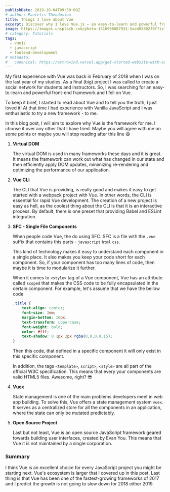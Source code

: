 ```yaml
---
publishDate: 2019-10-04T09:30:00Z
# author: Pantelis Theodosiou
title: Things I love about Vue
excerpt: Discover why I love Vue.js – an easy-to-learn and powerful front-end framework that transformed my final year project into a success.
image: https://images.unsplash.com/photo-1516996087931-5ae405802f9f?ixlib=rb-4.0.3&ixid=M3wxMjA3fDB8MHxwaG90by1wYWdlfHx8fGVufDB8fHx8fA%3D%3D&auto=format&fit=crop&w=2070&q=80
# category: Tutorials
tags:
  - vuejs
  - javascript
  - fontend-development
# metadata:
#   canonical: https://astrowind.vercel.app/get-started-website-with-astro-tailwind-css
---
```


My first experience with Vue was back in February of 2018 when I was on the last year of my studies. As a final (big) project I was called to create a social network for students and instructors. So, I was searching for an easy-to-learn and powerful front-end framework and I fell on Vue. 

To keep it brief, I started to read about Vue and to tell you the truth, I just loved it! At that time I had experience with Vanilla JavaScript and I was enthusiastic to try a new framework - to me.

In this blog post, I will aim to explore why Vue is the framework for me. I choose it over any other that I have tried. Maybe you will agree with me on some points or maybe you will stop reading after this line :laughing: 

1. **Virtual DOM**

   The virtual DOM is used in many frameworks these days and it is great. It means the framework can work out what has changed in our state and then efficiently apply DOM updates, minimizing re-rendering and optimizing the performance of our application.

2. **Vue CLI**

   The CLI that Vue is providing, is really good and makes it easy to get started with a webpack project with Vue. In other words, the CLI is essential for rapid Vue development. The creation of a new project is easy as hell, as the coolest thing about the CLI is that it is an interactive process. By default, there is one preset that providing Babel and ESLint integration.
   
3. **SFC - Single File Components**

   When people code Vue, the do using SFC. SFC is a file with the `.vue` suffix that contains this parts - `javascript` `html` `css`.

   This kind of technology makes it easy to understand each component in a single place. It also makes you keep your code short for each component.  So, if your component has too many lines of code, then maybe it is time to modularize it further.

   When it comes to `<style>` tag of a Vue component, Vue has an attribute called `scoped` that makes the CSS code to be fully encapsulated in the certain component. For example, let's assume that we have the bellow code

   ```css
   .title {
       text-align: center;
       font-size: 3em;
       margin-bottom: 10px;
       text-transform: uppercase;
       font-weight: bold;
       color: #fff;
       text-shadow: 0 1px 2px rgba(0,0,0,0.15);
   }
   ```

   Then this code, that defined in a specific component it will only exist in this specific component.

   In addition, the tags `<template>`, `script>`, `<style>` are all part of the official W3C specification. This means that every your components are valid HTML5 files. Awesome, right? :sunglasses:

4. **Vuex**

   State management is one of the main problems developers meet in web app building. To solve this, Vue offers a state management system `vuex`. It serves as a centralized store for all the components in an application, where the state can only be mutated predictably.

5. **Open Source Project**

   Last but not least, Vue is an open source JavaScript framework geared towards building user interfaces, created by Evan You. This means that Vue it is not maintained by a single corporation.

### Summary

I think Vue is an excellent choice for every JavaScript project you might be starting next. Vue's ecosystem is larger that I covered up in this post. Last thing is that Vue has been one of the fastest-growing frameworks of 2017 and I predict the growth is not going to slow down for 2018 either 2019.